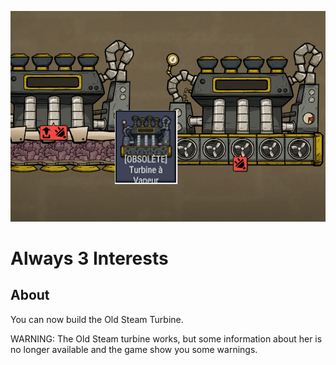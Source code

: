 ![image](screen.png)

# Always 3 Interests

## About
You can now build the Old Steam Turbine.

WARNING: The Old Steam turbine works, but some information about her is no longer available and the game show you some warnings.

